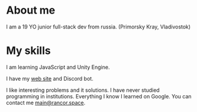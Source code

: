 # About me

I am a 19 YO junior full-stack dev from russia. (Primorsky Kray, Vladivostok)

# My skills

I am learning JavaScript and Unity Engine.

I have my [web site](https://happy.tatar) and Discord bot.

I like interesting problems and it solutions. I have never studied programming in institutions. Everything I know I learned on Google.
You can contact me main@rancor.space.
